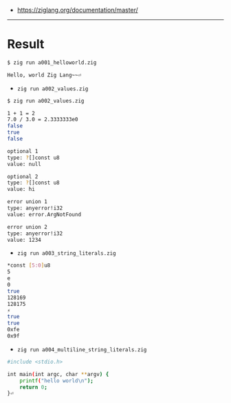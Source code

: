 - https://ziglang.org/documentation/master/

<hr />

# Result

```bash
$ zig run a001_helloworld.zig

Hello, world Zig Lang~~⏎
```

- `zig run a002_values.zig`

```bash
$ zig run a002_values.zig

1 + 1 = 2
7.0 / 3.0 = 2.3333333e0
false
true
false

optional 1
type: ?[]const u8
value: null

optional 2
type: ?[]const u8
value: hi

error union 1
type: anyerror!i32
value: error.ArgNotFound

error union 2
type: anyerror!i32
value: 1234

```

- `zig run a003_string_literals.zig`

```bash
*const [5:0]u8
5
e
0
true
128169
128175
⚡
true
true
0xfe
0x9f
``````

- `zig run a004_multiline_string_literals.zig`

```bash
#include <stdio.h>

int main(int argc, char **argv) {
    printf("hello world\n");
    return 0;
}⏎

```
